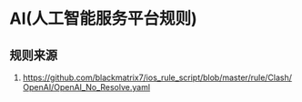 # AI(人工智能服务平台规则)

## 规则来源

1. https://github.com/blackmatrix7/ios_rule_script/blob/master/rule/Clash/OpenAI/OpenAI_No_Resolve.yaml

